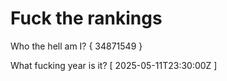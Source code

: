 # Fuck the rankings

Who the hell am I?
{ 34871549 }

What fucking year is it?
[ 2025-05-11T23:30:00Z ]
